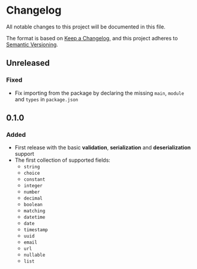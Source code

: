 # Changelog

All notable changes to this project will be documented in this file.

The format is based on [Keep a Changelog](https://keepachangelog.com/en/1.0.0/),
and this project adheres to [Semantic Versioning](https://semver.org/spec/v2.0.0.html).

## Unreleased

### Fixed

- Fix importing from the package by declaring the missing `main`, `module` and `types` in `package.json`

## 0.1.0

### Added

- First release with the basic **validation**, **serialization** and **deserialization** support
- The first collection of supported fields:
  - `string`
  - `choice`
  - `constant`
  - `integer`
  - `number`
  - `decimal`
  - `boolean`
  - `matching`
  - `datetime`
  - `date`
  - `timestamp`
  - `uuid`
  - `email`
  - `url`
  - `nullable`
  - `list`

